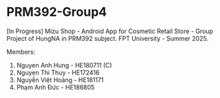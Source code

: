 ﻿# PRM392-Group4

[In Progress] Mizu Shop - Android App for Cosmetic Retail Store - Group Project of HungNA in PRM392 subject. FPT University - Summer 2025.

Members:
1. Nguyen Anh Hung - HE180711 (C)
2. Nguyen Thi Thuy - HE172416
3. Nguyễn Việt Hoàng - HE181171
4. Phạm Anh Đức - HE186805
